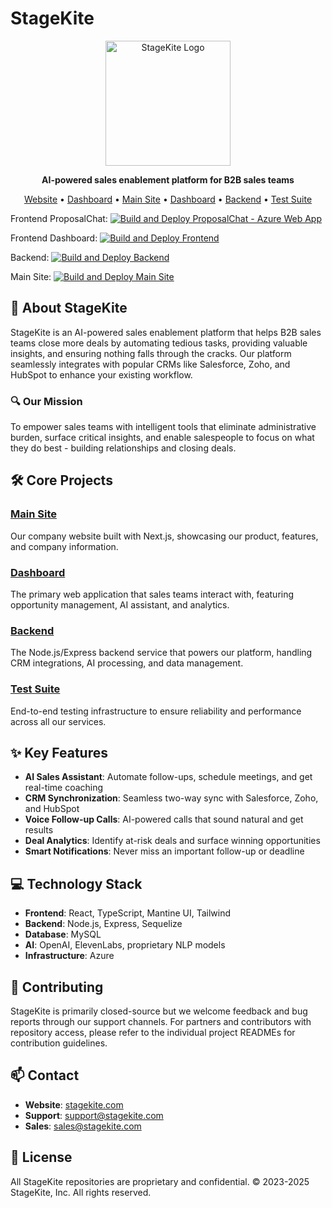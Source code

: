 # StageKite

<p align="center">
  <img src="https://stagekite.com/1.svg" alt="StageKite Logo" width="200"/>
</p>

<p align="center">
  <strong>AI-powered sales enablement platform for B2B sales teams</strong>
</p>

<p align="center">
  <a href="https://stagekite.com">Website</a> •
  <a href="https://app.stagekite.com">Dashboard</a> •
  <a href="https://github.com/StageKite/main-site">Main Site</a> •
  <a href="https://github.com/StageKite/frontend">Dashboard</a> •
  <a href="https://github.com/StageKite/backend">Backend</a> •
  <a href="https://github.com/StageKite/stagekite-test-suite">Test Suite</a>
</p>


Frontend ProposalChat: [![Build and Deploy ProposalChat - Azure Web App](https://github.com/StageKite/proposal-chat/actions/workflows/master_proposalchat.yml/badge.svg)](https://github.com/StageKite/proposal-chat/actions/workflows/master_proposalchat.yml)

Frontend Dashboard: [![Build and Deploy Frontend](https://github.com/StageKite/frontend/actions/workflows/main.yml/badge.svg)](https://github.com/StageKite/frontend/actions/workflows/main.yml)

Backend: [![Build and Deploy Backend](https://github.com/StageKite/backend/actions/workflows/main.yml/badge.svg)](https://github.com/StageKite/backend/actions/workflows/main.yml)

Main Site: [![Build and Deploy Main Site](https://github.com/StageKite/main-site/actions/workflows/main.yml/badge.svg)](https://github.com/StageKite/main-site/actions/workflows/main.yml)

## 🚀 About StageKite

StageKite is an AI-powered sales enablement platform that helps B2B sales teams close more deals by automating tedious tasks, providing valuable insights, and ensuring nothing falls through the cracks. Our platform seamlessly integrates with popular CRMs like Salesforce, Zoho, and HubSpot to enhance your existing workflow.

### 🔍 Our Mission

To empower sales teams with intelligent tools that eliminate administrative burden, surface critical insights, and enable salespeople to focus on what they do best - building relationships and closing deals.

## 🛠️ Core Projects

### [Main Site](https://github.com/StageKite/main-site)
Our company website built with Next.js, showcasing our product, features, and company information.

### [Dashboard](https://github.com/StageKite/frontend)
The primary web application that sales teams interact with, featuring opportunity management, AI assistant, and analytics.

### [Backend](https://github.com/StageKite/backend)
The Node.js/Express backend service that powers our platform, handling CRM integrations, AI processing, and data management.

### [Test Suite](https://github.com/StageKite/stagekite-test-suite)
End-to-end testing infrastructure to ensure reliability and performance across all our services.

## ✨ Key Features

- **AI Sales Assistant**: Automate follow-ups, schedule meetings, and get real-time coaching
- **CRM Synchronization**: Seamless two-way sync with Salesforce, Zoho, and HubSpot
- **Voice Follow-up Calls**: AI-powered calls that sound natural and get results
- **Deal Analytics**: Identify at-risk deals and surface winning opportunities
- **Smart Notifications**: Never miss an important follow-up or deadline

## 💻 Technology Stack

- **Frontend**: React, TypeScript, Mantine UI, Tailwind
- **Backend**: Node.js, Express, Sequelize
- **Database**: MySQL
- **AI**: OpenAI, ElevenLabs, proprietary NLP models
- **Infrastructure**: Azure

## 🤝 Contributing

StageKite is primarily closed-source but we welcome feedback and bug reports through our support channels. For partners and contributors with repository access, please refer to the individual project READMEs for contribution guidelines.

## 📫 Contact

- **Website**: [stagekite.com](https://stagekite.com)
- **Support**: [support@stagekite.com](mailto:support@stagekite.com)
- **Sales**: [sales@stagekite.com](mailto:sales@stagekite.com)

## 📄 License

All StageKite repositories are proprietary and confidential. © 2023-2025 StageKite, Inc. All rights reserved.
